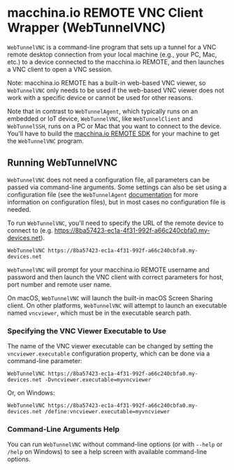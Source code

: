 # macchina.io REMOTE VNC Client Wrapper (WebTunnelVNC)

`WebTunnelVNC` is a command-line program that sets up a tunnel for a VNC remote desktop connection from your
local machine (e.g., your PC, Mac, etc.) to a device connected to the macchina.io
REMOTE, and then launches a VNC client to open a VNC session.

Note: macchina.io REMOTE has a built-in web-based VNC viewer, so `WebTunnelVNC` only
needs to be used if the web-based VNC viewer does not work with a specific device
or cannot be used for other reasons.

Note that in contrast to `WebTunnelAgent`, which typically runs on an embedded or IoT
device, `WebTunnelVNC`, like `WebTunnelClient` and `WebTunnelSSH`, runs on a PC or Mac that you want to connect to the
device. You'll have to build the [macchina.io REMOTE SDK](../../README.md)
for your machine to get the `WebTunnelVNC` program.

## Running WebTunnelVNC

`WebTunnelVNC` does not need a configuration file, all parameters can be passed
via command-line arguments. Some settings can also be set using a configuration file
(see the `WebTunnelAgent` [documentation](../WebTunnelAgent/README.md) for more
information on configuration files), but in most cases no configuration file is needed.

To run `WebTunnelVNC`, you'll need to specify the URL of the remote device to connect
to (e.g. https://8ba57423-ec1a-4f31-992f-a66c240cbfa0.my-devices.net).

```
WebTunnelVNC https://8ba57423-ec1a-4f31-992f-a66c240cbfa0.my-devices.net
```

`WebTunnelVNC` will prompt for your macchina.io REMOTE username and password and
then launch the VNC client with correct parameters for host, port number and
remote user name.

On macOS, `WebTunnelVNC` will launch the built-in macOS Screen Sharing client.
On other platforms, `WebTunnelVNC` will attempt to launch an executable
named `vncviewer`, which must be in the executable search path.


### Specifying the VNC Viewer Executable to Use

The name of the VNC viewer executable can be changed by setting the
`vncviewer.executable` configuration property, which can be done via a
command-line parameter:

```
WebTunnelVNC https://8ba57423-ec1a-4f31-992f-a66c240cbfa0.my-devices.net -Dvncviewer.executable=myvncviewer
```

Or, on Windows:

```
WebTunnelVNC https://8ba57423-ec1a-4f31-992f-a66c240cbfa0.my-devices.net /define:vncviewer.executable=myvncviewer
```


### Command-Line Arguments Help

You can run `WebTunnelVNC` without command-line options (or with `--help`
or `/help` on Windows) to see a help screen with available command-line options.
